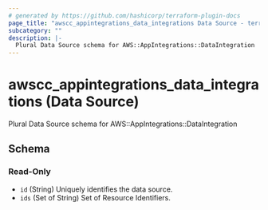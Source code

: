 ```yaml
---
# generated by https://github.com/hashicorp/terraform-plugin-docs
page_title: "awscc_appintegrations_data_integrations Data Source - terraform-provider-awscc"
subcategory: ""
description: |-
  Plural Data Source schema for AWS::AppIntegrations::DataIntegration
---
```


# awscc_appintegrations_data_integrations (Data Source)

Plural Data Source schema for AWS::AppIntegrations::DataIntegration



<!-- schema generated by tfplugindocs -->
## Schema

### Read-Only

- `id` (String) Uniquely identifies the data source.
- `ids` (Set of String) Set of Resource Identifiers.

